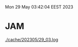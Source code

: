 Mon 29 May 03:42:04 EEST 2023
# JAM
<a href='./cache/202305/29_03.log'>./cache/202305/29_03.log</a>
